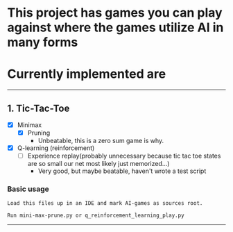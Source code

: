 # This project has games you can play against where the games utilize AI in many forms

# Currently implemented are

___

## 1. Tic-Tac-Toe
* [x] Minimax
  * [x] Pruning 
    * Unbeatable, this is a zero sum game is why.
* [x] Q-learning (reinforcement)
  * [ ] Experience replay(probably unnecessary because tic tac toe states are so small our net most likely just memorized...)
    * Very good, but maybe beatable, haven't wrote a test script
  
### Basic usage
    Load this files up in an IDE and mark AI-games as sources root. 
    
    Run mini-max-prune.py or q_reinforcement_learning_play.py
    
    
___

